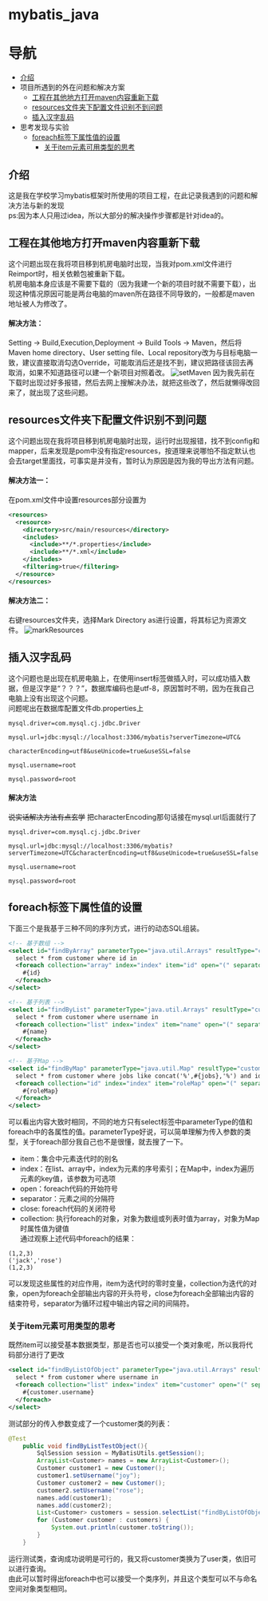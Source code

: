 # mybatis_java
# 导航
* [介绍](#介绍)
* 项目所遇到的外在问题和解决方案
  * [工程在其他地方打开maven内容重新下载](#工程在其他地方打开maven内容重新下载)
  * [resources文件夹下配置文件识别不到问题](#resources文件夹下配置文件识别不到问题)
  * [插入汉字乱码](#插入汉字乱码)
* 思考发现与实验
  * [foreach标签下属性值的设置](#foreach标签下属性值的设置)
    * [关于item元素可用类型的思考](#关于item元素可用类型的思考)

## 介绍
这是我在学校学习mybatis框架时所使用的项目工程，在此记录我遇到的问题和解决方法与新的发现  
ps:因为本人只用过idea，所以大部分的解决操作步骤都是针对idea的。

## 工程在其他地方打开maven内容重新下载
这个问题出现在我将项目移到机房电脑时出现，当我对pom.xml文件进行Reimport时，相关依赖包被重新下载。  
机房电脑本身应该是不需要下载的（因为我建一个新的项目时就不需要下载），出现这种情况原因可能是两台电脑的maven所在路径不同导致的，一般都是maven地址被人为修改了。
#### 解决方法：
Setting -> Build,Execution,Deployment -> Build Tools -> Maven，然后将Maven home directory、User setting file、Local repository改为与目标电脑一致，建议直接取消勾选Override，可能取消后还是找不到，建议把路径该回去再取消，如果不知道路径可以建一个新项目对照着改。
![setMaven](https://github.com/decay000000/mybatis_java/blob/main/picture/maven_set.png)
因为我先前在下载时出现过好多报错，然后去网上搜解决办法，就把这些改了，然后就懒得改回来了，就出现了这些问题。

## resources文件夹下配置文件识别不到问题
这个问题出现在我将项目移到机房电脑时出现，运行时出现报错，找不到config和mapper，后来发现是pom中没有指定resources，按道理来说哪怕不指定默认也会去target里面找，可事实是并没有，暂时认为原因是因为我的导出方法有问题。
#### 解决方法一：
在pom.xml文件中设置resources部分设置为
```xml
<resources>
  <resource>
    <directory>src/main/resources</directory>
    <includes>
      <include>**/*.properties</include>
      <include>**/*.xml</include>
    </includes>
    <filtering>true</filtering>
  </resource>
</resources>
```
#### 解决方法二：
右键resources文件夹，选择Mark Directory as进行设置，将其标记为资源文件。
![markResources](https://github.com/decay000000/mybatis_java/blob/main/picture/not_find_resources.png)

## 插入汉字乱码
这个问题也是出现在机房电脑上，在使用insert标签做插入时，可以成功插入数据，但是汉字是“？？？”，数据库编码也是utf-8，原因暂时不明，因为在我自己电脑上没有出现这个问题。  
问题呢出在数据库配置文件db.properties上
```
mysql.driver=com.mysql.cj.jdbc.Driver

mysql.url=jdbc:mysql://localhost:3306/mybatis?serverTimezone=UTC&

characterEncoding=utf8&useUnicode=true&useSSL=false

mysql.username=root

mysql.password=root
```
#### 解决方法
~~说实话解决方法有点玄学~~
把characterEncoding那句话接在mysql.url后面就行了
```
mysql.driver=com.mysql.cj.jdbc.Driver

mysql.url=jdbc:mysql://localhost:3306/mybatis?serverTimezone=UTC&characterEncoding=utf8&useUnicode=true&useSSL=false

mysql.username=root

mysql.password=root
```

## foreach标签下属性值的设置
下面三个是我基于三种不同的序列方式，进行的动态SQL组装。
```xml
<!-- 基于数组 -->
<select id="findByArray" parameterType="java.util.Arrays" resultType="customer">
  select * from customer where id in
  <foreach collection="array" index="index" item="id" open="(" separator="," close=")">
    #{id}
  </foreach>
</select>

<!-- 基于列表 -->
<select id="findByList" parameterType="java.util.Arrays" resultType="customer">
  select * from customer where username in
  <foreach collection="list" index="index" item="name" open="(" separator="," close=")">
    #{name}
  </foreach>
</select>

<!-- 基于Map -->
<select id="findByMap" parameterType="java.util.Map" resultType="customer">
  select * from customer where jobs like concat('%',#{jobs},'%') and id in
  <foreach collection="id" index="index" item="roleMap" open="(" separator="," close=")">
    #{roleMap}
  </foreach>
</select>
```
可以看出内容大致时相同，不同的地方只有select标签中parameterType的值和foreach中的各属性的值。parameterType好说，可以简单理解为传入参数的类型，关于foreach部分我自己也不是很懂，就去搜了一下。
* item：集合中元素迭代时的别名
* index：在list、array中，index为元素的序号索引；在Map中，index为遍历元素的key值，该参数为可选项
* open：foreach代码的开始符号
* separator：元素之间的分隔符
* close: foreach代码的关闭符号
* collection: 执行foreach的对象，对象为数组或列表时值为array，对象为Map时属性值为键值  
通过观察上述代码中foreach的结果：
```
(1,2,3)
('jack','rose')
(1,2,3)
```
可以发现这些属性的对应作用，item为迭代时的零时变量，collection为迭代的对象，open为foreach全部输出内容的开头符号，close为foreach全部输出内容的结束符号，separator为循环过程中输出内容之间的间隔符。

### 关于item元素可用类型的思考
既然item可以接受基本数据类型，那是否也可以接受一个类对象呢，所以我将代码部分进行了更改
```xml
<select id="findByListOfObject" parameterType="java.util.Arrays" resultType="customer">
  select * from customer where username in
  <foreach collection="list" index="index" item="customer" open="(" separator="," close=")">
    #{customer.username}
  </foreach>
</select>
```
测试部分的传入参数变成了一个customer类的列表：
```java
@Test
    public void findByListTestObject(){
        SqlSession session = MyBatisUtils.getSession();
        ArrayList<Customer> names = new ArrayList<Customer>();
        Customer customer1 = new Customer();
        customer1.setUsername("joy");
        Customer customer2 = new Customer();
        customer2.setUsername("rose");
        names.add(customer1);
        names.add(customer2);
        List<Customer> customers = session.selectList("findByListOfObject",names);
        for (Customer customer : customers) {
            System.out.println(customer.toString());
        }
    }
```
运行测试类，查询成功说明是可行的，我又将customer类换为了user类，依旧可以进行查询。  
由此可以暂时得出foreach中也可以接受一个类序列，并且这个类型可以不与命名空间对象类型相同。
